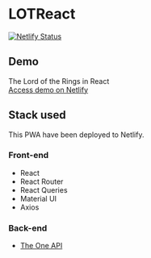 # LOTReact

[![Netlify Status](https://api.netlify.com/api/v1/badges/2c212eba-9653-440e-acdb-b4dd2b8a37db/deploy-status)](https://app.netlify.com/sites/lotreact/deploys)

## Demo

The Lord of the Rings in React\
[Access demo on Netlify](https://lotreact.netlify.app/)

## Stack used

This PWA have been deployed to Netlify.

### Front-end

- React
- React Router
- React Queries
- Material UI
- Axios

### Back-end

- [The One API](https://the-one-api.dev/)
